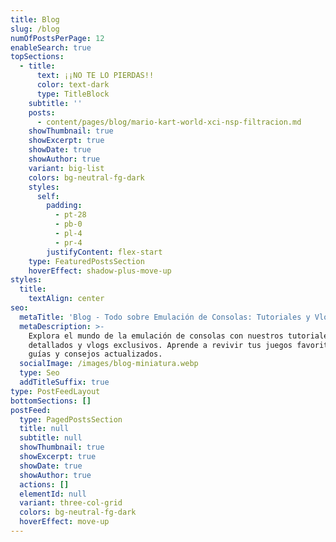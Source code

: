 ```yaml
---
title: Blog
slug: /blog
numOfPostsPerPage: 12
enableSearch: true
topSections:
  - title:
      text: ¡¡NO TE LO PIERDAS!!
      color: text-dark
      type: TitleBlock
    subtitle: ''
    posts:
      - content/pages/blog/mario-kart-world-xci-nsp-filtracion.md
    showThumbnail: true
    showExcerpt: true
    showDate: true
    showAuthor: true
    variant: big-list
    colors: bg-neutral-fg-dark
    styles:
      self:
        padding:
          - pt-28
          - pb-0
          - pl-4
          - pr-4
        justifyContent: flex-start
    type: FeaturedPostsSection
    hoverEffect: shadow-plus-move-up
styles:
  title:
    textAlign: center
seo:
  metaTitle: 'Blog - Todo sobre Emulación de Consolas: Tutoriales y Vlogs Exclusivos'
  metaDescription: >-
    Explora el mundo de la emulación de consolas con nuestros tutoriales
    detallados y vlogs exclusivos. Aprende a revivir tus juegos favoritos con
    guías y consejos actualizados.
  socialImage: /images/blog-miniatura.webp
  type: Seo
  addTitleSuffix: true
type: PostFeedLayout
bottomSections: []
postFeed:
  type: PagedPostsSection
  title: null
  subtitle: null
  showThumbnail: true
  showExcerpt: true
  showDate: true
  showAuthor: true
  actions: []
  elementId: null
  variant: three-col-grid
  colors: bg-neutral-fg-dark
  hoverEffect: move-up
---
```

